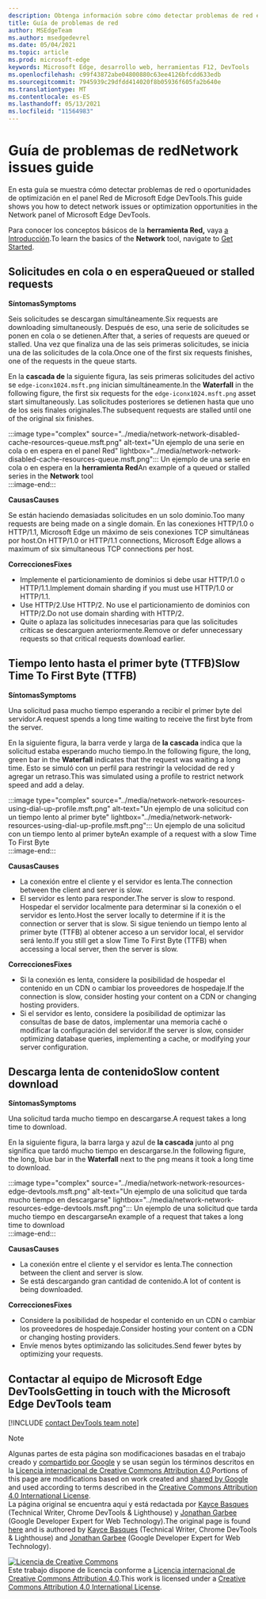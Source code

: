 ```yaml
---
description: Obtenga información sobre cómo detectar problemas de red en el panel Red de Microsoft Edge DevTools.
title: Guía de problemas de red
author: MSEdgeTeam
ms.author: msedgedevrel
ms.date: 05/04/2021
ms.topic: article
ms.prod: microsoft-edge
keywords: Microsoft Edge, desarrollo web, herramientas F12, DevTools
ms.openlocfilehash: c99f43872abe04800880c63ee4126bfcdd633edb
ms.sourcegitcommit: 7945939c29dfdd414020f8b05936f605fa2b640e
ms.translationtype: MT
ms.contentlocale: es-ES
ms.lasthandoff: 05/13/2021
ms.locfileid: "11564983"
---
```

<!-- Copyright Kayce Basques and Jonathan Garbee

   Licensed under the Apache License, Version 2.0 (the "License");
   you may not use this file except in compliance with the License.
   You may obtain a copy of the License at

       https://www.apache.org/licenses/LICENSE-2.0

   Unless required by applicable law or agreed to in writing, software
   distributed under the License is distributed on an "AS IS" BASIS,
   WITHOUT WARRANTIES OR CONDITIONS OF ANY KIND, either express or implied.
   See the License for the specific language governing permissions and
   limitations under the License.  -->
# <a name="network-issues-guide"></a><span data-ttu-id="f04f8-104">Guía de problemas de red</span><span class="sxs-lookup"><span data-stu-id="f04f8-104">Network issues guide</span></span>  

<span data-ttu-id="f04f8-105">En esta guía se muestra cómo detectar problemas de red o oportunidades de optimización en el panel Red de Microsoft Edge DevTools.</span><span class="sxs-lookup"><span data-stu-id="f04f8-105">This guide shows you how to detect network issues or optimization opportunities in the Network panel of Microsoft Edge DevTools.</span></span>  

<span data-ttu-id="f04f8-106">Para conocer los conceptos básicos de la **herramienta Red,** vaya [a Introducción][NetworkPerformance].</span><span class="sxs-lookup"><span data-stu-id="f04f8-106">To learn the basics of the **Network** tool, navigate to [Get Started][NetworkPerformance].</span></span>  

## <a name="queued-or-stalled-requests"></a><span data-ttu-id="f04f8-107">Solicitudes en cola o en espera</span><span class="sxs-lookup"><span data-stu-id="f04f8-107">Queued or stalled requests</span></span>  

**<span data-ttu-id="f04f8-108">Síntomas</span><span class="sxs-lookup"><span data-stu-id="f04f8-108">Symptoms</span></span>**  

<span data-ttu-id="f04f8-109">Seis solicitudes se descargan simultáneamente.</span><span class="sxs-lookup"><span data-stu-id="f04f8-109">Six requests are downloading simultaneously.</span></span>  <span data-ttu-id="f04f8-110">Después de eso, una serie de solicitudes se ponen en cola o se detienen.</span><span class="sxs-lookup"><span data-stu-id="f04f8-110">After that, a series of requests are queued or stalled.</span></span>  <span data-ttu-id="f04f8-111">Una vez que finaliza una de las seis primeras solicitudes, se inicia una de las solicitudes de la cola.</span><span class="sxs-lookup"><span data-stu-id="f04f8-111">Once one of the first six requests finishes, one of the requests in the queue starts.</span></span>  

<span data-ttu-id="f04f8-112">En la **cascada de** la siguiente figura, las seis primeras solicitudes del activo se `edge-iconx1024.msft.png` inician simultáneamente.</span><span class="sxs-lookup"><span data-stu-id="f04f8-112">In the **Waterfall** in the following figure, the first six requests for the `edge-iconx1024.msft.png` asset start simultaneously.</span></span>  <span data-ttu-id="f04f8-113">Las solicitudes posteriores se detienen hasta que uno de los seis finales originales.</span><span class="sxs-lookup"><span data-stu-id="f04f8-113">The subsequent requests are stalled until one of the original six finishes.</span></span>  

:::image type="complex" source="../media/network-network-disabled-cache-resources-queue.msft.png" alt-text="Un ejemplo de una serie en cola o en espera en el panel Red" lightbox="../media/network-network-disabled-cache-resources-queue.msft.png":::
   <span data-ttu-id="f04f8-115">Un ejemplo de una serie en cola o en espera en la **herramienta Red**</span><span class="sxs-lookup"><span data-stu-id="f04f8-115">An example of a queued or stalled series in the **Network** tool</span></span>  
:::image-end:::  

**<span data-ttu-id="f04f8-116">Causas</span><span class="sxs-lookup"><span data-stu-id="f04f8-116">Causes</span></span>**  

<span data-ttu-id="f04f8-117">Se están haciendo demasiadas solicitudes en un solo dominio.</span><span class="sxs-lookup"><span data-stu-id="f04f8-117">Too many requests are being made on a single domain.</span></span>  <span data-ttu-id="f04f8-118">En las conexiones HTTP/1.0 o HTTP/1.1, Microsoft Edge un máximo de seis conexiones TCP simultáneas por host.</span><span class="sxs-lookup"><span data-stu-id="f04f8-118">On HTTP/1.0 or HTTP/1.1 connections, Microsoft Edge allows a maximum of six simultaneous TCP connections per host.</span></span>  

**<span data-ttu-id="f04f8-119">Correcciones</span><span class="sxs-lookup"><span data-stu-id="f04f8-119">Fixes</span></span>**  

*   <span data-ttu-id="f04f8-120">Implemente el particionamiento de dominios si debe usar HTTP/1.0 o HTTP/1.1.</span><span class="sxs-lookup"><span data-stu-id="f04f8-120">Implement domain sharding if you must use HTTP/1.0 or HTTP/1.1.</span></span>  
*   <span data-ttu-id="f04f8-121">Use HTTP/2.</span><span class="sxs-lookup"><span data-stu-id="f04f8-121">Use HTTP/2.</span></span>  <span data-ttu-id="f04f8-122">No use el particionamiento de dominios con HTTP/2.</span><span class="sxs-lookup"><span data-stu-id="f04f8-122">Do not use domain sharding with HTTP/2.</span></span>  
*   <span data-ttu-id="f04f8-123">Quite o aplaza las solicitudes innecesarias para que las solicitudes críticas se descarguen anteriormente.</span><span class="sxs-lookup"><span data-stu-id="f04f8-123">Remove or defer unnecessary requests so that critical requests download earlier.</span></span>  
    
## <a name="slow-time-to-first-byte-ttfb"></a><span data-ttu-id="f04f8-124">Tiempo lento hasta el primer byte (TTFB)</span><span class="sxs-lookup"><span data-stu-id="f04f8-124">Slow Time To First Byte (TTFB)</span></span>  

**<span data-ttu-id="f04f8-125">Síntomas</span><span class="sxs-lookup"><span data-stu-id="f04f8-125">Symptoms</span></span>**  

<span data-ttu-id="f04f8-126">Una solicitud pasa mucho tiempo esperando a recibir el primer byte del servidor.</span><span class="sxs-lookup"><span data-stu-id="f04f8-126">A request spends a long time waiting to receive the first byte from the server.</span></span>  

<span data-ttu-id="f04f8-127">En la siguiente figura, la barra verde y larga de **la cascada** indica que la solicitud estaba esperando mucho tiempo.</span><span class="sxs-lookup"><span data-stu-id="f04f8-127">In the following figure, the long, green bar in the **Waterfall** indicates that the request was waiting a long time.</span></span>  <span data-ttu-id="f04f8-128">Esto se simuló con un perfil para restringir la velocidad de red y agregar un retraso.</span><span class="sxs-lookup"><span data-stu-id="f04f8-128">This was simulated using a profile to restrict network speed and add a delay.</span></span>  

:::image type="complex" source="../media/network-network-resources-using-dial-up-profile.msft.png" alt-text="Un ejemplo de una solicitud con un tiempo lento al primer byte" lightbox="../media/network-network-resources-using-dial-up-profile.msft.png":::
   <span data-ttu-id="f04f8-130">Un ejemplo de una solicitud con un tiempo lento al primer byte</span><span class="sxs-lookup"><span data-stu-id="f04f8-130">An example of a request with a slow Time To First Byte</span></span>  
:::image-end:::  

**<span data-ttu-id="f04f8-131">Causas</span><span class="sxs-lookup"><span data-stu-id="f04f8-131">Causes</span></span>**  

*   <span data-ttu-id="f04f8-132">La conexión entre el cliente y el servidor es lenta.</span><span class="sxs-lookup"><span data-stu-id="f04f8-132">The connection between the client and server is slow.</span></span>  
*   <span data-ttu-id="f04f8-133">El servidor es lento para responder.</span><span class="sxs-lookup"><span data-stu-id="f04f8-133">The server is slow to respond.</span></span>  <span data-ttu-id="f04f8-134">Hospedar el servidor localmente para determinar si la conexión o el servidor es lento.</span><span class="sxs-lookup"><span data-stu-id="f04f8-134">Host the server locally to determine if it is the connection or server that is slow.</span></span>  <span data-ttu-id="f04f8-135">Si sigue teniendo un tiempo lento al primer byte \(TTFB\) al obtener acceso a un servidor local, el servidor será lento.</span><span class="sxs-lookup"><span data-stu-id="f04f8-135">If you still get a slow Time To First Byte \(TTFB\) when accessing a local server, then the server is slow.</span></span>  
    
**<span data-ttu-id="f04f8-136">Correcciones</span><span class="sxs-lookup"><span data-stu-id="f04f8-136">Fixes</span></span>**  

*   <span data-ttu-id="f04f8-137">Si la conexión es lenta, considere la posibilidad de hospedar el contenido en un CDN o cambiar los proveedores de hospedaje.</span><span class="sxs-lookup"><span data-stu-id="f04f8-137">If the connection is slow, consider hosting your content on a CDN or changing hosting providers.</span></span>  
*   <span data-ttu-id="f04f8-138">Si el servidor es lento, considere la posibilidad de optimizar las consultas de base de datos, implementar una memoria caché o modificar la configuración del servidor.</span><span class="sxs-lookup"><span data-stu-id="f04f8-138">If the server is slow, consider optimizing database queries, implementing a cache, or modifying your server configuration.</span></span>  
    
## <a name="slow-content-download"></a><span data-ttu-id="f04f8-139">Descarga lenta de contenido</span><span class="sxs-lookup"><span data-stu-id="f04f8-139">Slow content download</span></span>  

**<span data-ttu-id="f04f8-140">Síntomas</span><span class="sxs-lookup"><span data-stu-id="f04f8-140">Symptoms</span></span>**  

<span data-ttu-id="f04f8-141">Una solicitud tarda mucho tiempo en descargarse.</span><span class="sxs-lookup"><span data-stu-id="f04f8-141">A request takes a long time to download.</span></span>  

<span data-ttu-id="f04f8-142">En la siguiente figura, la barra larga y azul de **la cascada** junto al png significa que tardó mucho tiempo en descargarse.</span><span class="sxs-lookup"><span data-stu-id="f04f8-142">In the following figure, the long, blue bar in the **Waterfall** next to the png means it took a long time to download.</span></span>  

:::image type="complex" source="../media/network-network-resources-edge-devtools.msft.png" alt-text="Un ejemplo de una solicitud que tarda mucho tiempo en descargarse" lightbox="../media/network-network-resources-edge-devtools.msft.png":::
   <span data-ttu-id="f04f8-144">Un ejemplo de una solicitud que tarda mucho tiempo en descargarse</span><span class="sxs-lookup"><span data-stu-id="f04f8-144">An example of a request that takes a long time to download</span></span>  
:::image-end:::  

**<span data-ttu-id="f04f8-145">Causas</span><span class="sxs-lookup"><span data-stu-id="f04f8-145">Causes</span></span>**  

*   <span data-ttu-id="f04f8-146">La conexión entre el cliente y el servidor es lenta.</span><span class="sxs-lookup"><span data-stu-id="f04f8-146">The connection between the client and server is slow.</span></span>  
*   <span data-ttu-id="f04f8-147">Se está descargando gran cantidad de contenido.</span><span class="sxs-lookup"><span data-stu-id="f04f8-147">A lot of content is being downloaded.</span></span>  
    
**<span data-ttu-id="f04f8-148">Correcciones</span><span class="sxs-lookup"><span data-stu-id="f04f8-148">Fixes</span></span>**  

*   <span data-ttu-id="f04f8-149">Considere la posibilidad de hospedar el contenido en un CDN o cambiar los proveedores de hospedaje.</span><span class="sxs-lookup"><span data-stu-id="f04f8-149">Consider hosting your content on a CDN or changing hosting providers.</span></span>  
*   <span data-ttu-id="f04f8-150">Envíe menos bytes optimizando las solicitudes.</span><span class="sxs-lookup"><span data-stu-id="f04f8-150">Send fewer bytes by optimizing your requests.</span></span>  
    
<!--   ## Contribute knowledge  

Do you have a network issue that should be added to this guide?  

*   Send a tweet to [@EdgeDevTools][MicrosoftEdgeTweet].  
*   Choose **Send Feedback** \(![Send Feedback](../media/smile-icon.msft.png)\) in the DevTools or select `Alt`+`Shift`+`I` \(Windows, Linux\) or `Option`+`Shift`+`I` \(macOS\) to provide feedback or feature requests.  
*   [Open an issue][WebFundamentalsIssue] on the docs repo.  -->  
    
## <a name="getting-in-touch-with-the-microsoft-edge-devtools-team"></a><span data-ttu-id="f04f8-151">Contactar al equipo de Microsoft Edge DevTools</span><span class="sxs-lookup"><span data-stu-id="f04f8-151">Getting in touch with the Microsoft Edge DevTools team</span></span>  

[!INCLUDE [contact DevTools team note](../includes/contact-devtools-team-note.md)]  

<!-- links -->  

[NetworkPerformance]: ./index.md "Inspeccionar la actividad de red en Microsoft Edge DevTools | Microsoft Docs"  

[MicrosoftEdgeTweet]: https://twitter.com/intent/tweet?text=@EdgeDevTools%20[Network%20Issues%20Guide%20Suggestion]  

[WebFundamentalsIssue]: https://github.com/MicrosoftDocs/edge-developer/issues/new?title=%5BDevTools%20Network%20Issues%20Guide%20Suggestion%5D "Nuevo problema: MicrosoftDocs/edge-developer"  

> [!NOTE]
> <span data-ttu-id="f04f8-154">Algunas partes de esta página son modificaciones basadas en el trabajo creado y [compartido por Google][GoogleSitePolicies] y se usan según los términos descritos en la [Licencia internacional de Creative Commons Attribution 4.0][CCA4IL].</span><span class="sxs-lookup"><span data-stu-id="f04f8-154">Portions of this page are modifications based on work created and [shared by Google][GoogleSitePolicies] and used according to terms described in the [Creative Commons Attribution 4.0 International License][CCA4IL].</span></span>  
> <span data-ttu-id="f04f8-155">La página original [](https://developers.google.com/web/tools/chrome-devtools/network/issues) se encuentra aquí y está redactada por [Kayce Basques][KayceBasques] \(Technical Writer, Chrome DevTools \& Lighthouse\) y [Jonathan Garbee][JonathanGarbee] \(Google Developer Expert for Web Technology\).</span><span class="sxs-lookup"><span data-stu-id="f04f8-155">The original page is found [here](https://developers.google.com/web/tools/chrome-devtools/network/issues) and is authored by [Kayce Basques][KayceBasques] \(Technical Writer, Chrome DevTools \& Lighthouse\) and [Jonathan Garbee][JonathanGarbee] \(Google Developer Expert for Web Technology\).</span></span>  

[![Licencia de Creative Commons][CCby4Image]][CCA4IL]  
<span data-ttu-id="f04f8-157">Este trabajo dispone de licencia conforme a [Licencia internacional de Creative Commons Attribution 4.0][CCA4IL].</span><span class="sxs-lookup"><span data-stu-id="f04f8-157">This work is licensed under a [Creative Commons Attribution 4.0 International License][CCA4IL].</span></span>  

[CCA4IL]: https://creativecommons.org/licenses/by/4.0  
[CCby4Image]: https://i.creativecommons.org/l/by/4.0/88x31.png  
[GoogleSitePolicies]: https://developers.google.com/terms/site-policies  
[KayceBasques]: https://developers.google.com/web/resources/contributors#kayce-basques  
[JonathanGarbee]: https://developers.google.com/web/resources/contributors#jonathan-garbee
